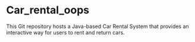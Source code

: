 # Car_rental_oops
This Git repository hosts a Java-based Car Rental System that provides an interactive way for users to rent and return cars.
